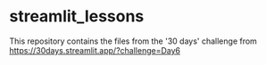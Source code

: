 # streamlit_lessons
This repository contains the files from the '30 days' challenge from https://30days.streamlit.app/?challenge=Day6
